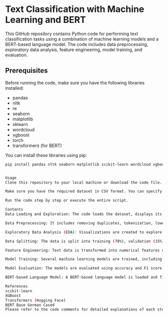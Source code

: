 # Text Classification with Machine Learning and BERT

This GitHub repository contains Python code for performing text classification tasks using a combination of machine learning models and a BERT-based language model. The code includes data preprocessing, exploratory data analysis, feature engineering, model training, and evaluation.

## Prerequisites
Before running the code, make sure you have the following libraries installed:

- pandas
- nltk
- re
- seaborn
- matplotlib
- sklearn
- wordcloud
- xgboost
- torch
- transformers (for BERT)

You can install these libraries using pip:

```bash
pip install pandas nltk seaborn matplotlib scikit-learn wordcloud xgboost torch transformers


Usage
Clone this repository to your local machine or download the code file.

Make sure you have the required dataset in CSV format. You can specify the file path in the file_path variable.

Run the code step by step or execute the entire script.

Contents
Data Loading and Exploration: The code loads the dataset, displays its structure, summary statistics, category distribution, and checks for missing values.

Data Preprocessing: It includes removing duplicates, tokenization, lowercasing, removing non-alphabetic tokens and stopwords, and optional stemming and lemmatization.

Exploratory Data Analysis (EDA): Visualizations are created to explore the data, including word clouds, top N common words, text length distribution, and box plots for text length by category.

Data Splitting: The data is split into training (70%), validation (15%), and test (15%) sets.

Feature Engineering: Text data is transformed into numerical features using TF-IDF vectorization. Label encoding is performed on the target labels.

Model Training: Several machine learning models are trained, including Random Forest, Logistic Regression, Support Vector Machine, Multinomial Naive Bayes, K-Nearest Neighbors, Gradient Boosting, XGBoost, and a Neural Network.

Model Evaluation: The models are evaluated using accuracy and F1 score. A confusion matrix is generated for the best-performing model (Random Forest).

BERT-based Language Model: A BERT-based language model is loaded and fine-tuned for text classification. Tokenization and encoding are performed on the data. The model is trained and evaluated, and a confusion matrix is generated.

References
scikit-learn
XGBoost
Transformers (Hugging Face)
BERT Base German Cased
Please refer to the code comments for detailed explanations of each step. Enjoy text classification with machine learning and BERT!
